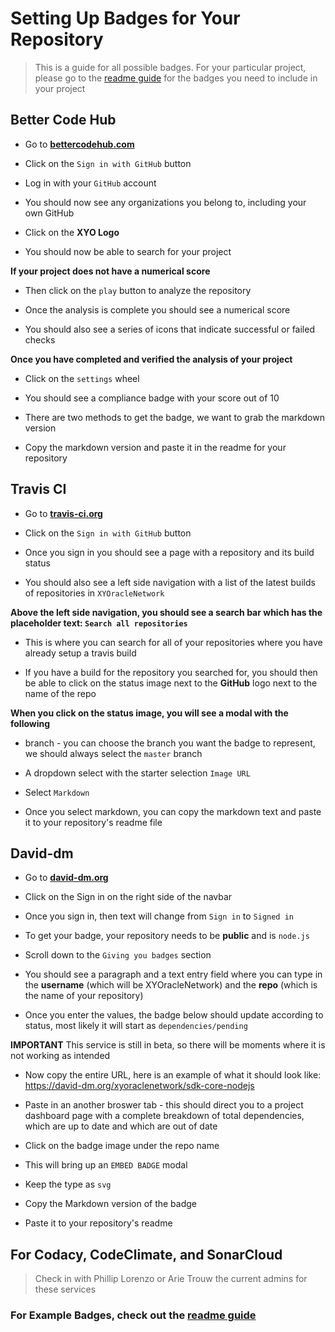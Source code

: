 
# Setting Up Badges for Your Repository

> This is a guide for all possible badges. For your particular project, please go to the [readme guide](readme-guide) for the badges you need to include in your project

## Better Code Hub

- Go to **[bettercodehub.com](https://bettercodehub.com/)**

- Click on the `Sign in with GitHub` button

- Log in with your `GitHub` account

- You should now see any organizations you belong to, including your own GitHub

- Click on the **XYO Logo**

- You should now be able to search for your project

**If your project does not have a numerical score**

- Then click on the `play` button to analyze the repository

- Once the analysis is complete you should see a numerical score

- You should also see a series of icons that indicate successful or failed checks

**Once you have completed and verified the analysis of your project**

- Click on the `settings` wheel

- You should see a compliance badge with your score out of 10

- There are two methods to get the badge, we want to grab the markdown version

- Copy the markdown version and paste it in the readme for your repository

## Travis CI

- Go to **[travis-ci.org](https://travis-ci.org)**

- Click on the `Sign in with GitHub` button

- Once you sign in you should see a page with a repository and its build status

- You should also see a left side navigation with a list of the latest builds of repositories in `XYOracleNetwork`

**Above the left side navigation, you should see a search bar which has the placeholder text: `Search all repositories`**

- This is where you can search for all of your repositories where you have already setup a travis build

- If you have a build for the repository you searched for, you should then be able to click on the status image next to the **GitHub** logo next to the name of the repo

**When you click on the status image, you will see a modal with the following**

- branch - you can choose the branch you want the badge to represent, we should always select the `master` branch

- A dropdown select with the starter selection `Image URL`

- Select `Markdown`

- Once you select markdown, you can copy the markdown text and paste it to your repository's readme file
  
## David-dm

- Go to **[david-dm.org](https://david-dm.org/)**

- Click on the Sign in on the right side of the navbar

- Once you sign in, then text will change from `Sign in` to `Signed in`

- To get your badge, your repository needs to be **public** and is `node.js`

- Scroll down to the `Giving you badges` section

- You should see a paragraph and a text entry field where you can type in the **username** (which will be XYOracleNetwork) and the **repo** (which is the name of your repository)

- Once you enter the values, the badge below should update according to status, most likely it will start as `dependencies/pending`

**IMPORTANT** This service is still in beta, so there will be moments where it is not working as intended

- Now copy the entire URL, here is an example of what it should look like: https://david-dm.org/xyoraclenetwork/sdk-core-nodejs

- Paste in an another broswer tab - this should direct you to a project dashboard page with a complete breakdown of total dependencies, which are up to date and which are out of date

- Click on the badge image under the repo name

- This will bring up an `EMBED BADGE` modal

- Keep the type as `svg`

- Copy the Markdown version of the badge

- Paste it to your repository's readme

## For Codacy, CodeClimate, and SonarCloud

> Check in with Phillip Lorenzo or Arie Trouw the current admins for these services

### For Example Badges, check out the [readme guide](readme-guide)